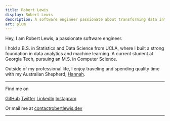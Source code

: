 ```yaml
---
title: Robert Lewis
display: Robert Lewis
description: A software engineer passionate about transforming data into insights and building efficient data-driven systems.
art: plum
---
```


Hey, I am Robert Lewis, a passionate software engineer.

I hold a B.S. in Statistics and Data Science from UCLA, where I built a strong foundation in data analytics and machine learning. A current student at Georgia Tech, pursuing an M.S. in Computer Science.

Outside of my professional life, I enjoy traveling and spending quality time with my Australian Shepherd, [Hannah](/hannah).

<div flex-auto />

---

Find me on

<p flex="~ gap-2 wrap" class="mt--2!">
  <a href="https://github.com/robbylew" target="_blank"><span op75 i-simple-icons-github /> GitHub</a>
  <a href="https://x.com/roberthedev"><span op75 i-ri-twitter-x-fill /> Twitter</a>
  <a href="https://linkedin.com/in/robbylewis/" target="_blank"><span op75 i-simple-icons-linkedin /> LinkedIn</a>
  <a href="https://instagram.com/robbylew/" target="_blank"><span op75 i-simple-icons-instagram /> Instagram</a>
</p>

Or mail me at <a href="mailto:contact@robertlewis.dev"><span font-mono>contact<span i-carbon-at/>robertlewis.dev</span></a>

---
